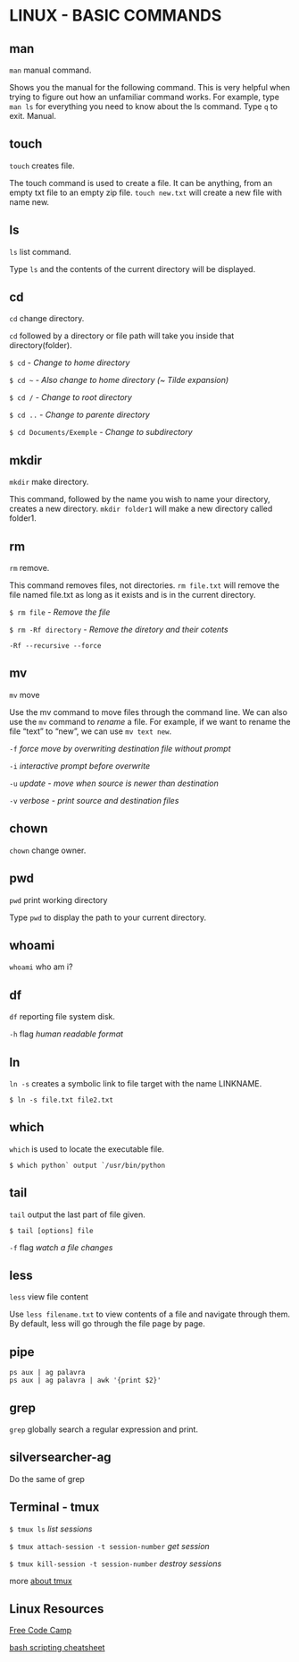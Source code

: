 # LINUX - BASIC COMMANDS

## man 
`man` manual command.

Shows you the manual for the following command. This is very helpful when trying to figure out how an unfamiliar command works. For example, type `man ls` for everything you need to know about the ls command. Type `q` to exit.
Manual.

## touch
`touch` creates file.

The touch command is used to create a file. It can be anything, from an empty txt file to an empty zip file. `touch new.txt` will create a new file with name new.

## ls
`ls` list command.

Type `ls` and the contents of the current directory will be displayed.

## cd
`cd` change directory.

`cd` followed by a directory or file path will take you inside that directory(folder).

`$ cd` - *Change to home directory*

`$ cd ~` - *Also change to home directory (~ Tilde expansion)*

`$ cd /` - *Change to root directory*

`$ cd ..` - *Change to parente directory*

`$ cd Documents/Exemple` - *Change to subdirectory*

## mkdir 
`mkdir` make directory.

This command, followed by the name you wish to name your directory, creates a new directory. `mkdir folder1` will make a new directory called folder1.

## rm 
`rm` remove.

This command removes files, not directories. `rm file.txt` will remove the file named file.txt as long as it exists and is in the current directory.

`$ rm file` - *Remove the file*

`$ rm -Rf directory` - *Remove the diretory and their cotents* 

`-Rf --recursive --force`

## mv
`mv` move

Use the mv command to move files through the command line. We can also use the `mv` command to *rename* a file. For example, if we want to rename the file “text” to “new”, we can use `mv text new`.

`-f` *force move by overwriting destination file without prompt*

`-i` *interactive prompt before overwrite* 

`-u` *update - move when source is newer than destination*

`-v` *verbose - print source and destination files*

## chown
`chown` change owner.

## pwd 
`pwd` print working directory

Type `pwd` to display the path to your current directory.

## whoami
`whoami` who am i?

## df
`df` reporting file system disk.

`-h` flag *human readable format*

## ln 
`ln -s` creates a symbolic link to file target with the name LINKNAME.

```
$ ln -s file.txt file2.txt
```

## which
`which` is used to locate the executable file.
```
$ which python` output `/usr/bin/python
```
## tail
`tail` output the last part of file given.

```
$ tail [options] file
```
`-f` flag *watch a file changes*

## less 
`less` view file content

Use `less filename.txt` to view contents of a file and navigate through them. By default, less will go through the file page by page.

## pipe 
```
ps aux | ag palavra
ps aux | ag palavra | awk '{print $2}'
```

## grep
`grep` globally search a regular expression and print.

## silversearcher-ag
Do the same of grep

## Terminal - tmux

`$ tmux ls` *list sessions*

`$ tmux attach-session -t session-number` *get session*

`$ tmux kill-session -t session-number` *destroy sessions*

more [about tmux](https://gist.github.com/MohamedAlaa/2961058) 


## Linux Resources

[Free Code Camp](https://guide.freecodecamp.org/linux)



[bash scripting cheatsheet](https://devhints.io/bash)

